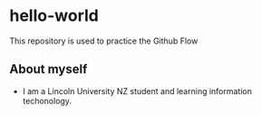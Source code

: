 # hello-world
This repository is used to practice the Github Flow

## About myself

- I am a Lincoln University NZ student and learning information techonology.

